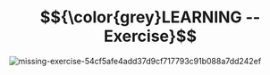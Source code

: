 # $${\color{grey}LEARNING -- Exercise}$$
![missing-exercise-54cf5afe4add37d9cf717793c91b088a7dd242ef](https://user-images.githubusercontent.com/65892342/231682198-9be53189-84c5-4013-8451-6516f3911c02.svg)
